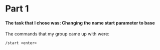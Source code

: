 # Part 1

 #### The task that I chose was: Changing the name **start** parameter to **base**

The commands that my group came up with were:

``/start <enter>``
